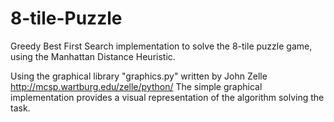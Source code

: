 # 8-tile-Puzzle
Greedy Best First Search implementation to solve the 8-tile puzzle game, using the Manhattan Distance Heuristic.

Using the graphical library "graphics.py" written by John Zelle http://mcsp.wartburg.edu/zelle/python/ 
The simple graphical implementation provides a visual representation of the algorithm solving the task.



